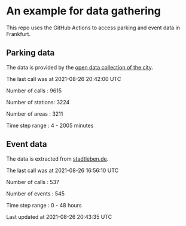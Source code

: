 # An example for data gathering

This repo uses the GitHub Actions to access parking and event data in Frankfurt.

## Parking data
The data is provided by the [open data collection of the city](https://www.offenedaten.frankfurt.de/).

The last call was at 2021-08-26 20:42:00 UTC

Number of calls   : 9615

Number of stations: 3224

Number of areas   : 3211

Time step range   :    4 - 2005 minutes


## Event data
The data is extracted from [stadtleben.de](https://stadtleben.de/frankfurt/).

The last call was at 2021-08-26 16:56:10 UTC

Number of calls   : 537

Number of events  : 545

Time step range   :   0 -  48 hours


Last updated at 2021-08-26 20:43:35 UTC
